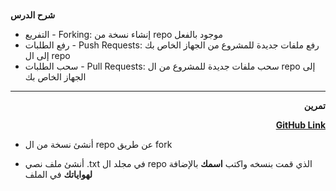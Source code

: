 # <p dir="rtl">
<strong>شرح الدرس</strong></p>




* التفريع - Forking: إنشاء نسخة من repo موجود بالفعل
* رفع الطلبات - Push Requests: رفع ملفات جديدة للمشروع من الجهاز الخاص بك إلى ال repo
* سحب الطلبات - Pull Requests: سحب ملفات جديدة للمشروع من ال repo إلى الجهاز الخاص بك


---

<p dir="rtl">
<strong>تمرين</strong></p>


<p style="text-align: right">
<strong><a href="https://github.com/kuwaitcodes/gamedev-c1-cw1">GitHub Link</a></strong></p>





*  أنشئ نسخة من ال repo عن طريق fork


*  أنشئ ملف نصي .txt في مجلد ال repo الذي قمت بنسخه واكتب **اسمك** بالإضافة **لهواياتك** في الملف


